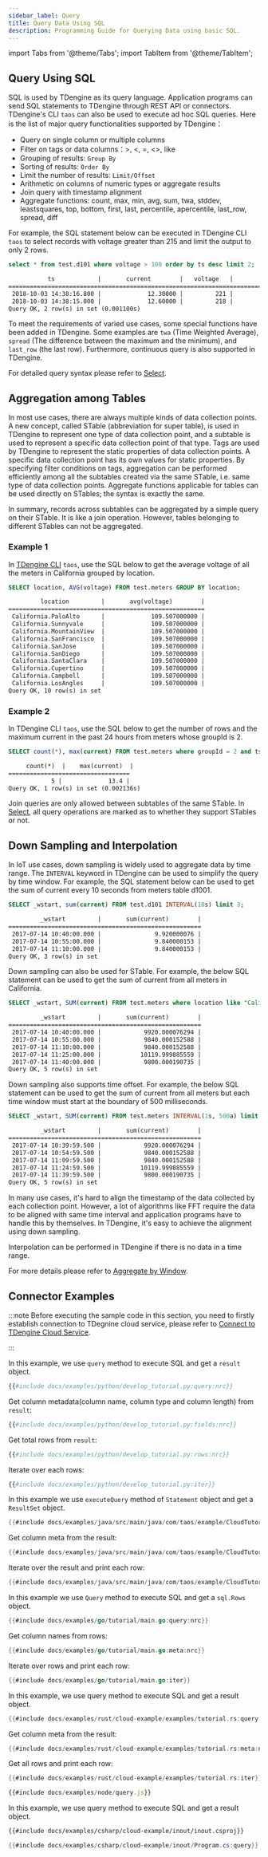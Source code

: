 ```yaml
---
sidebar_label: Query
title: Query Data Using SQL
description: Programming Guide for Querying Data using basic SQL.
---
```


import Tabs from '@theme/Tabs';
import TabItem from '@theme/TabItem';

## Query Using SQL

SQL is used by TDengine as its query language. Application programs can send SQL statements to TDengine through REST API or connectors. TDengine's CLI `taos` can also be used to execute ad hoc SQL queries. Here is the list of major query functionalities supported by TDengine：

- Query on single column or multiple columns
- Filter on tags or data columns：>, <, =, <\>, like
- Grouping of results: `Group By`
- Sorting of results: `Order By`
- Limit the number of results: `Limit/Offset`
- Arithmetic on columns of numeric types or aggregate results
- Join query with timestamp alignment
- Aggregate functions: count, max, min, avg, sum, twa, stddev, leastsquares, top, bottom, first, last, percentile, apercentile, last_row, spread, diff

For example, the SQL statement below can be executed in TDengine CLI `taos` to select records with voltage greater than 215 and limit the output to only 2 rows.

```sql title="SQL"
select * from test.d101 where voltage > 100 order by ts desc limit 2;
```

```txt title="output"
           ts            |       current        |   voltage   |        phase         |
======================================================================================
 2018-10-03 14:38:16.800 |             12.30000 |         221 |              0.31000 |
 2018-10-03 14:38:15.000 |             12.60000 |         218 |              0.33000 |
Query OK, 2 row(s) in set (0.001100s)
```

To meet the requirements of varied use cases, some special functions have been added in TDengine. Some examples are `twa` (Time Weighted Average), `spread` (The difference between the maximum and the minimum), and `last_row` (the last row). Furthermore, continuous query is also supported in TDengine.

For detailed query syntax please refer to [Select](https://docs.tdengine.com/cloud/taos-sql/select/).

## Aggregation among Tables

In most use cases, there are always multiple kinds of data collection points. A new concept, called STable (abbreviation for super table), is used in TDengine to represent one type of data collection point, and a subtable is used to represent a specific data collection point of that type. Tags are used by TDengine to represent the static properties of data collection points. A specific data collection point has its own values for static properties. By specifying filter conditions on tags, aggregation can be performed efficiently among all the subtables created via the same STable, i.e. same type of data collection points. Aggregate functions applicable for tables can be used directly on STables; the syntax is exactly the same.

In summary, records across subtables can be aggregated by a simple query on their STable. It is like a join operation. However, tables belonging to different STables can not be aggregated.

### Example 1

In [TDengine CLI](../../tools/cli) `taos`, use the SQL below to get the average voltage of all the meters in California grouped by location.

```sql title="SQL"
SELECT location, AVG(voltage) FROM test.meters GROUP BY location;
```

```txt title="output"
         location         |       avg(voltage)        |
=======================================================
 California.PaloAlto      |             109.507000000 |
 California.Sunnyvale     |             109.507000000 |
 California.MountainView  |             109.507000000 |
 California.SanFrancisco  |             109.507000000 |
 California.SanJose       |             109.507000000 |
 California.SanDiego      |             109.507000000 |
 California.SantaClara    |             109.507000000 |
 California.Cupertino     |             109.507000000 |
 California.Campbell      |             109.507000000 |
 California.LosAngles     |             109.507000000 |
Query OK, 10 row(s) in set
```

### Example 2

In TDengine CLI `taos`, use the SQL below to get the number of rows and the maximum current in the past 24 hours from meters whose groupId is 2.

```sql title="SQL"
SELECT count(*), max(current) FROM test.meters where groupId = 2 and ts > now - 24h;
```
```txt title="output"
     count(*)  |    max(current)  |
==================================
            5 |             13.4 |
Query OK, 1 row(s) in set (0.002136s)
```

Join queries are only allowed between subtables of the same STable. In [Select](https://docs.tdengine.com/cloud/taos-sql/select/), all query operations are marked as to whether they support STables or not.

## Down Sampling and Interpolation

In IoT use cases, down sampling is widely used to aggregate data by time range. The `INTERVAL` keyword in TDengine can be used to simplify the query by time window. For example, the SQL statement below can be used to get the sum of current every 10 seconds from meters table d1001.

```sql title="SQL"
SELECT _wstart, sum(current) FROM test.d101 INTERVAL(10s) limit 3;
```

```txt title="output"
         _wstart         |       sum(current)        |
======================================================
 2017-07-14 10:40:00.000 |               9.920000076 |
 2017-07-14 10:55:00.000 |               9.840000153 |
 2017-07-14 11:10:00.000 |               9.840000153 |
Query OK, 3 row(s) in set
```

Down sampling can also be used for STable. For example, the below SQL statement can be used to get the sum of current from all meters in California.

```sql title="SQL"
SELECT _wstart, SUM(current) FROM test.meters where location like "California%" INTERVAL(1s) limit 5;
```

```txt title="output"
         _wstart         |       sum(current)        |
======================================================
 2017-07-14 10:40:00.000 |            9920.000076294 |
 2017-07-14 10:55:00.000 |            9840.000152588 |
 2017-07-14 11:10:00.000 |            9840.000152588 |
 2017-07-14 11:25:00.000 |           10119.999885559 |
 2017-07-14 11:40:00.000 |            9800.000190735 |
Query OK, 5 row(s) in set
```

Down sampling also supports time offset. For example, the below SQL statement can be used to get the sum of current from all meters but each time window must start at the boundary of 500 milliseconds.

```sql title="SQL"
SELECT _wstart, SUM(current) FROM test.meters INTERVAL(1s, 500a) limit 5;
```

```txt title="output"
         _wstart         |       sum(current)        |
======================================================
 2017-07-14 10:39:59.500 |            9920.000076294 |
 2017-07-14 10:54:59.500 |            9840.000152588 |
 2017-07-14 11:09:59.500 |            9840.000152588 |
 2017-07-14 11:24:59.500 |           10119.999885559 |
 2017-07-14 11:39:59.500 |            9800.000190735 |
Query OK, 5 row(s) in set
```

In many use cases, it's hard to align the timestamp of the data collected by each collection point. However, a lot of algorithms like FFT require the data to be aligned with same time interval and application programs have to handle this by themselves. In TDengine, it's easy to achieve the alignment using down sampling.

Interpolation can be performed in TDengine if there is no data in a time range.

For more details please refer to [Aggregate by Window](https://docs.tdengine.com/cloud/taos-sql/distinguished/).

## Connector Examples

:::note
Before executing the sample code in this section, you need to firstly establish connection to TDegnine cloud service, please refer to [Connect to TDengine Cloud Service](../../programming/connect/).

:::

<Tabs>
<TabItem value="python" label="Python">

In this example, we use `query` method to execute SQL and get a `result` object. 

```python
{{#include docs/examples/python/develop_tutorial.py:query:nrc}}
```

Get column metadata(column name, column type and column length) from `result`:

```python
{{#include docs/examples/python/develop_tutorial.py:fields:nrc}}
```

Get total rows from `result`:

```python
{{#include docs/examples/python/develop_tutorial.py:rows:nrc}}
```

Iterate over each rows: 

```python
{{#include docs/examples/python/develop_tutorial.py:iter}}
```

</TabItem>
<TabItem value="java" label="Java">

In this example we use `executeQuery` method of `Statement` object and get a `ResultSet` object.

```java
{{#include docs/examples/java/src/main/java/com/taos/example/CloudTutorial.java:query:nrc}}
```

Get column meta from the result:

```java
{{#include docs/examples/java/src/main/java/com/taos/example/CloudTutorial.java:meta:nrc}}
```

Iterate over the result and print each row:

```java
{{#include docs/examples/java/src/main/java/com/taos/example/CloudTutorial.java:iter}}
```

</TabItem>
<TabItem value="go" label="Go">

In this example we use `Query` method to execute SQL and get a `sql.Rows` object.

```go
{{#include docs/examples/go/tutorial/main.go:query:nrc}}
```

Get column names from rows:

```go
{{#include docs/examples/go/tutorial/main.go:meta:nrc}}
```

Iterate over rows and print each row:

```go
{{#include docs/examples/go/tutorial/main.go:iter}}
```

</TabItem>
<TabItem value="rust" label="Rust">

In this example, we use query method to execute SQL and get a result object.

```rust
{{#include docs/examples/rust/cloud-example/examples/tutorial.rs:query:nrc}}
```

Get column meta from the result:

```rust
{{#include docs/examples/rust/cloud-example/examples/tutorial.rs:meta:nrc}}
```

Get all rows and print each row:

```rust
{{#include docs/examples/rust/cloud-example/examples/tutorial.rs:iter}}
```

</TabItem>
<TabItem value="node" label="Node.js">

```javascript
{{#include docs/examples/node/query.js}}
```

</TabItem>

<TabItem value="C#" label="C#">

In this example, we use query method to execute SQL and get a result object.

``` XML
{{#include docs/examples/csharp/cloud-example/inout/inout.csproj}}
```

```C#
{{#include docs/examples/csharp/cloud-example/inout/Program.cs:query}}
```

</TabItem>

</Tabs>
